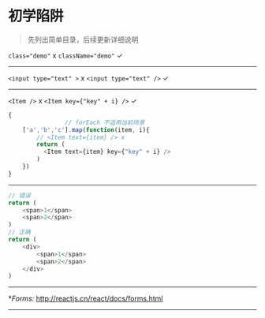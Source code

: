 # 初学陷阱

> 先列出简单目录，后续更新详细说明

`class="demo"` x  `className="demo"` ✓

---

`<input type="text" >` x  `<input type="text" />` ✓

---

`<Item />` x  `<Item key={"key" + i} />` ✓

```js
{
                // forEach 不适用当前场景
    ['a','b','c'].map(function(item, i){
        // <Item text={item} /> x
        return (
          <Item text={item} key={"key" + i} />
        )
    })
}
```
---

```js
// 错误
return (
    <span>1</span>
    <span>2</span>
)
// 正确
return (
    <div>
        <span>1</span>
        <span>2</span>
    </div>
)
```

---

**Forms:* http://reactjs.cn/react/docs/forms.html

---
